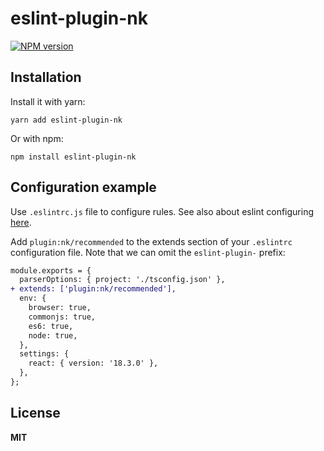 # eslint-plugin-nk

[![NPM version](https://img.shields.io/npm/v/eslint-plugin-nk.svg?style=flat)](https://www.npmjs.com/package/eslint-plugin-nk)

## Installation

Install it with yarn:

```shell
yarn add eslint-plugin-nk
```

Or with npm:

```shell
npm install eslint-plugin-nk
```

## Configuration example

Use `.eslintrc.js` file to configure rules. See also about eslint configuring [here](https://eslint.org/docs/user-guide/configuring).

Add `plugin:nk/recommended` to the extends section of your `.eslintrc` configuration file. Note that we can omit the `eslint-plugin-` prefix:

```diff
module.exports = {
  parserOptions: { project: './tsconfig.json' },
+ extends: ['plugin:nk/recommended'],
  env: {
    browser: true,
    commonjs: true,
    es6: true,
    node: true,
  },
  settings: {
    react: { version: '18.3.0' },
  },
};
```

## License

**MIT**
